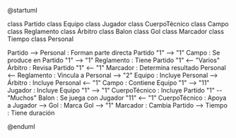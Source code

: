 @startuml

class Partido 
class Equipo 
class Jugador 
class CuerpoTécnico 
class Campo 
class Reglamento 
class Árbitro 
class Balon 
class Gol 
class Marcador
class Tiempo
class Personal

Partido --> Personal : Forman parte directa
Partido "1" --> "1" Campo : Se produce en
Partido "1" --> "1" Reglamento : Tiene
Partido "1" <-- "Varios" Árbitro : Revisa 
Partido "1" <-- "1" Marcador : Determina resultado
Personal <-- Reglamento : Vincula a
Personal --> "2" Equipo : Incluye
Personal --> Árbitro : Incluye
Personal <-- "1" Campo : Contiene
Equipo "1" --> "11" Jugador : Incluye
Equipo "1" --> "1" CuerpoTécnico : Incluye
Partido "1" -- "Muchos" Balon : Se juega con 
Jugador "11" <-- "1" CuerpoTécnico : Apoya a 
Jugador --> Gol : Marca 
Gol --> "1" Marcador : Cambia
Partido --> Tiempo : Tiene duración

@enduml
